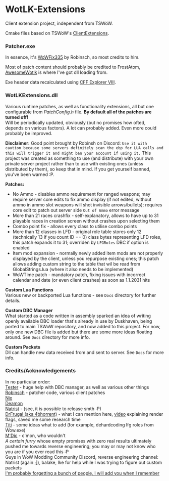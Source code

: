 # WotLK-Extensions  
Client extension project, independent from TSWoW.  
  
Cmake files based on TSWoW's [ClientExtensions](https://github.com/tswow/tswow/tree/master/misc/client-extensions).  
  
### Patcher.exe  
In essence, it's [WoWFix335](https://github.com/robinsch/WoWFix335) by Robinsch, so most credits to him.  
  
Most of patch content should probably be credited to FrostAtom, [AwesomeWotlk](https://github.com/FrostAtom/awesome_wotlk/blob/main/src/AwesomeWotlkPatch/Patch.h) is where I've got dll loading from.  
  
Exe header data recalculated using [CFF Explorer VIII](https://ntcore.com/explorer-suite/).  
  
### WotLKExtensions.dll  
Various runtime patches, as well as functionality extensions, all but one configurable from *PatchConfig.h* file. **By default all of the patches are turned off!**  
Will be periodically updated, obviously (but no promises how ofted, depends on various factors). A lot can probably added. Even more could probably be improved.  
  
**Disclaimer:** Good point brought by Robinsh on Discord: `Use it with caution because some servers definitely scan the ebp for LUA calls and this will trigger it and might ban your account if using it.` This project was created as something to use (and distribute) with your own private server project rather than to use with existing ones (unless distributed by them), so keep that in mind. If you get yourself banned, you've been warned :P.  
  
**Patches:**  
+ No Ammo - disables ammo requirement for ranged weapons; may require server core edits to fix ammo display (if not edited, without ammo in ammo slot weapons will shot invisible arrows/bullets); requires core edit to patch out server side `Out of Ammo` error message  
+ More than 21 races crashfix - self-explanatory, allows to have up to 31 playable races in creation screen without crashes upon selecting them  
+ Combo point fix - allows every class to utilise combo points  
+ More than 12 classes in LFD - original role table stores only 12 (technically 13 if you count ID == 0) class bytes representing LFD roles, this patch expands it to 31; overriden by `LFGRoles` DBC if option is enabled  
+ Item mod expansion - normally newly added item mods are not properly displayed by the client, unless you repurpose existing ones; this patch allows adding custom string to the table that wil be read from GlobalStrings.lua (where it also needs to be implemented)  
+ WoWTime patch - mandatory patch, fixing issues with incorrect calendar and date (or even client crashes) as soon as 1.1.2031 hits
  
**Custom Lua Functions**  
Various new or backported Lua functions - see `Docs` directory for further details.  
  
**Custom DBC Manager**  
What started as a code written in assembly sparked an idea of writing openly available DBC loader that's already in use by Duskhaven, being ported to main TSWoW repository, and now added to this project. For now, only one new DBC file is added but there are some more ideas floating around. See `Docs` directory for more info.  

**Custom Packets**  
Dll can handle new data received from and sent to server. See `Docs` for more info.  
  
### Credits/Acknowledgements  
In no particular order:  
[Tester](https://github.com/TesterWoWDev) - huge help with DBC manager, as well as various other things  
[Robinsch](https://github.com/robinsch) - patcher code, various client patches  
[Nix](https://github.com/NixAJ)  
[Deamon](https://github.com/Deamon87)  
[Natrist](https://github.com/natrist) - (see, it is possible to release smth :P)  
[DrFrugal (aka 4bhorrent)](https://drfrugal.xyz/) - what I can mention here, [video](https://www.youtube.com/watch?v=9qsCw3Y0-g4) explaining render flags, saved me some research time  
[Titi](https://gitlab.com/T1ti) - some ideas what to add (for example, dehardcoding lfg roles from Wow.exe)  
[M'Dic](https://github.com/acidmanifesto) - c'mon, who wouldn't  
*A certain furry* whose empty promises with zero real results ultimately pushed me towards reverse engineering; you may or may not know who you are if you ever read this :P  
Guys in WoW Modding Community Discord, reverse engineering channel: Natrist (again ;]), balake, Ike for help while I was trying to figure out custom packets  
[I'm probably forgetting a bunch of people, I will add you when I remember](https://github.com/Alyst3r/WotLK-Extensions)  
